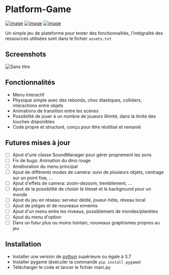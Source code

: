 # Platform-Game
[![image](https://img.shields.io/badge/Language-Python-yellow)](https://www.python.org/)
[![image](https://img.shields.io/badge/Library-Pygame-orange)](https://www.pygame.org/)
[![image](https://img.shields.io/badge/Author-JonathanOll-blue)](https://github.com/JonathanOll/)

Un simple jeu de plateforme pour tester des fonctionnalités, l'intégralité des ressources utilisées sont dans le fichier `assets.txt`

## Screenshots

![Sans titre](https://github.com/JonathanOll/Platform-Game/assets/70845195/b0cd3043-9f25-48a3-a333-805deffc5e1d)

## Fonctionnalités

- Menu interactif
- Physique simple avec des rebonds, choc élastiques, colliders, interactions entre objets
- Animations de transition entre les scènes
- Possibilité de jouer à un nombre de joueurs illimité, dans la limite des touches disponibles
- Code propre et structuré, conçu pour être réutilisé et remanié

## Futures mises à jour

- [ ] Ajout d'une classe SoundManager pour gérer proprement les sons
- [ ] Fix de bugs: Animation du dino rouge
- [ ] Amélioration du menu principal
- [ ] Ajout de différents modes de caméra: suivi de plusieurs objets, centrage sur un point fixe, ...
- [ ] Ajout d'effets de camera: zoom-dezoom, tremblement, ...
- [ ] Ajout de la possibilité de choisir le tileset et le background pour un monde
- [ ] Ajout du jeu en réseau: serveur dédié, joueur-hôte, réseau local
- [ ] Ajout de pièges et de nouveaux ennemis
- [ ] Ajout d'un menu entre les niveaux, possiblement de mondes/planètes
- [ ] Ajout du menu d'option
- [ ] Dans un futur plus ou moins lointain, nouveaux graphismes propres au jeu

## Installation

- Installer une version de [python](https://www.python.org/) supérieure ou égale à 3.7
- Installer pygame (éxécuter la commande `pip install pygame`)
- Télécharger le code et lancer le fichier main.py
